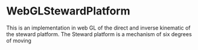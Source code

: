 # WebGLStewardPlatform
This is an implementation in web GL of the direct and inverse kinematic of the steward platform. The Steward platform is a mechanism of six degrees of moving
